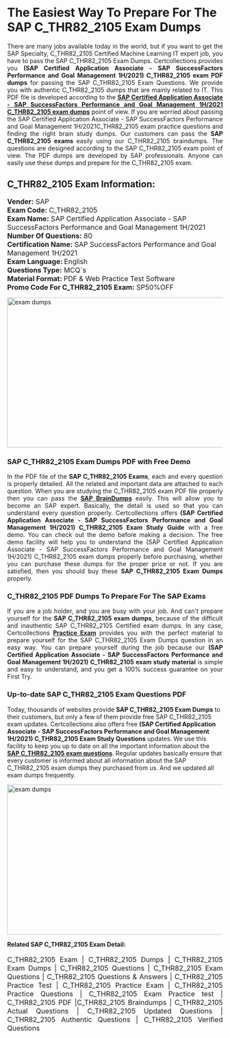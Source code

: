 <h1>The Easiest Way To Prepare For The SAP C_THR82_2105 Exam Dumps</h1> <p style="text-align:justify">There are many jobs available today in the world, but if you want to get the SAP Specialty, C_THR82_2105 Certified Machine Learning IT expert job, you have to pass the SAP C_THR82_2105 Exam Dumps. Certcollections provides you <strong>(SAP Certified Application Associate - SAP SuccessFactors Performance and Goal Management 1H/2021) C_THR82_2105 exam PDF dumps</strong> for passing the SAP C_THR82_2105 Exam Questions. We provide you with authentic C_THR82_2105 dumps that are mainly related to IT. This PDF file is developed according to the <a href="https://www.certsofficial.com/sap/c_thr82_2105-questions"><strong>SAP Certified Application Associate - SAP SuccessFactors Performance and Goal Management 1H/2021 C_THR82_2105 exam dumps</strong></a> point of view. If you are worried about passing the SAP Certified Application Associate - SAP SuccessFactors Performance and Goal Management 1H/2021C_THR82_2105 exam practice questions and finding the right brain study dumps. Our customers can pass the <strong>SAP C_THR82_2105 exams </strong>easily using our C_THR82_2105 braindumps. The questions are designed according to the SAP C_THR82_2105 exam point of view. The PDF dumps are developed by SAP professionals. Anyone can easily use these dumps and prepare for the C_THR82_2105 exam.</p> <h2><strong>C_THR82_2105 Exam Information:</strong></h2> <p><span style="font-size:16px"><strong>Vender:</strong> SAP<br /> <strong>Exam Code:</strong> C_THR82_2105<br /> <strong>Exam Name:</strong> SAP Certified Application Associate - SAP SuccessFactors Performance and Goal Management 1H/2021<br /> <strong>Number Of Questions:</strong> 80<br /> <strong>Certification Name:</strong> SAP SuccessFactors Performance and Goal Management 1H/2021<br /> <strong>Exam Language: </strong>English<br /> <strong>Questions Type:</strong> MCQ`s<br /> <strong>Material Format: </strong>PDF & Web Practice Test Software<br /> <strong>Promo Code For C_THR82_2105 Exam:</strong> SP50%OFF</span></p> <p><a href="https://www.certsofficial.com/sap/c_thr82_2105-questions" rel="no-follow"><img alt="exam dumps" src="https://www.certcollections.com/uploads/content/certsofficial.jpg" style="height:350px; width:750px" /></a></p> <h3><strong>SAP C_THR82_2105 Exam Dumps PDF with Free Demo</strong></h3> <p style="text-align:justify">In the PDF file of the <strong>SAP C_THR82_2105 Exams</strong>, each and every question is properly detailed. All the related and important data are attached to each question. When you are studying the C_THR82_2105 exam PDF file properly then you can pass the <a href="https://www.certsofficial.com/sap-dumps"><strong>SAP BrainDumps</strong></a> easily. This will allow you to become an SAP expert. Basically, the detail is used so that you can understand every question properly. Certcollections offers <strong>(SAP Certified Application Associate - SAP SuccessFactors Performance and Goal Management 1H/2021) C_THR82_2105 Exam Study Guide</strong> with a free demo. You can check out the demo before making a decision. The free demo facility will help you to understand the (SAP Certified Application Associate - SAP SuccessFactors Performance and Goal Management 1H/2021) C_THR82_2105 exam dumps properly before purchasing, whether you can purchase these dumps for the proper price or not. If you are satisfied, then you should buy these <strong>SAP C_THR82_2105 Exam Dumps</strong> properly.</p> <h3><strong>C_THR82_2105 PDF Dumps To Prepare For The SAP Exams</strong></h3> <p style="text-align:justify">If you are a job holder, and you are busy with your job. And can't prepare yourself for the <strong>SAP C_THR82_2105 exam dumps</strong>, because of the difficult and inauthentic SAP C_THR82_2105 Certified exam dumps. In any case, Certcollections <strong><a href="https://www.certsofficial.com/">Practice Exam</a></strong> provides you with the perfect material to prepare yourself for the SAP C_THR82_2105 Exam Dumps question in an easy way. You can prepare yourself during the job because our <strong>(SAP Certified Application Associate - SAP SuccessFactors Performance and Goal Management 1H/2021) C_THR82_2105 exam study material</strong> is simple and easy to understand, and you get a 100% success guarantee on your First Try.</p> <h3><strong>Up-to-date SAP C_THR82_2105 Exam Questions PDF</strong></h3> <p>Today, thousands of websites provide <strong>SAP C_THR82_2105 Exam Dumps</strong> to their customers, but only a few of them provide free SAP C_THR82_2105 exam updates. Certcollections also offers free <strong>(SAP Certified Application Associate - SAP SuccessFactors Performance and Goal Management 1H/2021) C_THR82_2105 Exam Study Questions</strong> updates. We use this facility to keep you up to date on all the important information about the <a href="https://www.certsofficial.com/sap/c_thr82_2105-questions"><strong>SAP C_THR82_2105 exam questions</strong></a>. Regular updates basically ensure that every customer is informed about all information about the SAP C_THR82_2105 exam dumps they purchased from us. And we updated all exam dumps frequently.</p> <p><a href="https://www.certsofficial.com/sap/c_thr82_2105-questions"><img alt="exam dumps " src="https://www.certcollections.com/uploads/content/certsofficial2.jpg" style="height:350px; width:750px" /></a></p> <p style="text-align:justify"><span style="font-size:14px"><strong>Related SAP C_THR82_2105 Exam Detail:</strong></span><br /> <br /> <span style="font-size:16px">C_THR82_2105 Exam | C_THR82_2105 Dumps | C_THR82_2105 Exam Dumps | C_THR82_2105 Questions | C_THR82_2105 Exam Questions | C_THR82_2105 Questions & Answers | C_THR82_2105 Practice Test | C_THR82_2105 Practice Exam | C_THR82_2105 Practice Questions | C_THR82_2105 Exam Practice test | C_THR82_2105 PDF |C_THR82_2105 Braindumps | C_THR82_2105 Actual Questions | C_THR82_2105 Updated Questions | C_THR82_2105 Authentic Questions | C_THR82_2105 Verified Questions</span></p>
